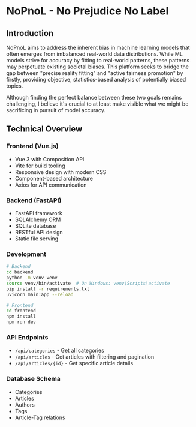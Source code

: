 # NoPnoL - No Prejudice No Label

## Introduction

NoPnoL aims to address the inherent bias in machine learning models that often emerges from imbalanced real-world data distributions. While ML models strive for accuracy by fitting to real-world patterns, these patterns may perpetuate existing societal biases. This platform seeks to bridge the gap between "precise reality fitting" and "active fairness promotion" by firstly, providing objective, statistics-based analysis of potentially biased topics.

Although finding the perfect balance between these two goals remains challenging, I believe it's crucial to at least make visible what we might be sacrificing in pursuit of model accuracy.


## Technical Overview

### Frontend (Vue.js)
- Vue 3 with Composition API
- Vite for build tooling
- Responsive design with modern CSS
- Component-based architecture
- Axios for API communication

### Backend (FastAPI)
- FastAPI framework
- SQLAlchemy ORM
- SQLite database
- RESTful API design
- Static file serving

### Development
```bash
# Backend
cd backend
python -m venv venv
source venv/bin/activate  # On Windows: venv\Scripts\activate
pip install -r requirements.txt
uvicorn main:app --reload

# Frontend
cd frontend
npm install
npm run dev
```

### API Endpoints
- `/api/categories` - Get all categories
- `/api/articles` - Get articles with filtering and pagination
- `/api/articles/{id}` - Get specific article details

### Database Schema
- Categories
- Articles
- Authors
- Tags
- Article-Tag relations

